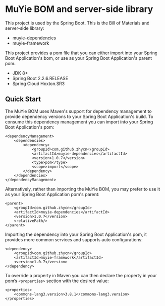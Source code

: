 # MuYie BOM and server-side library

This project is used by the Spring Boot. This is the Bill of Materials and server-side library:

- muyie-dependencies
- muyie-framework

This project provides a pom file that you can either import into your Spring Boot Application's bom, or use as your Spring Boot Application's parent pom. 

- JDK 8+
- Spring Boot 2.2.6.RELEASE
- Spring Cloud Hoxton.SR3

## Quick Start

The MuYie BOM uses Maven's support for dependency management to provide dependency versions to your Spring Boot Application's build. To consume this dependency management you can import into your Spring Boot Application's pom: 

```
<dependencyManagement>
    <dependencies>
        <dependency>
            <groupId>com.github.zhycn</groupId>
            <artifactId>muyie-dependencies</artifactId>
            <version>1.0.7</version>
            <type>pom</type>
            <scope>import</scope>
        </dependency>
    </dependencies>
</dependencyManagement>
```

Alternatively, rather than importing the MuYie BOM, you may prefer to use it as your Spring Boot Application pom's parent: 

```
<parent>
    <groupId>com.github.zhycn</groupId>
    <artifactId>muyie-dependencies</artifactId>
    <version>1.0.7</version>
    <relativePath/>
</parent>
```

Importing the dependency into your Spring Boot Application's pom, it provides more common services and supports auto configurations:

```
<dependency>
    <groupId>com.github.zhycn</groupId>
    <artifactId>muyie-framework</artifactId>
    <version>1.0.7</version>
</dependency>
```

To override a property in Maven you can then declare the property in your pom’s `<properties>` section with the desired value:

```
<properties>
    <commons-lang3.version>3.8.1</commons-lang3.version>
</properties>
```
